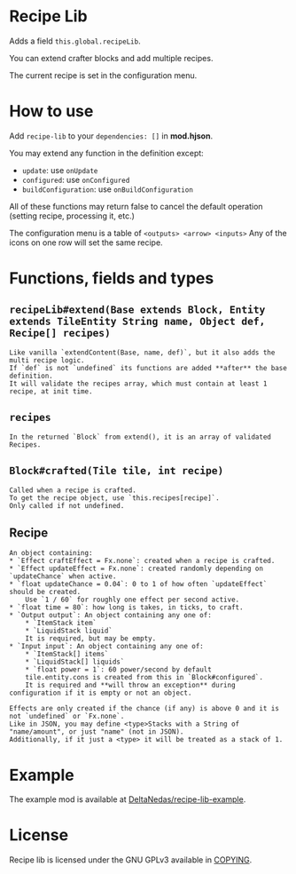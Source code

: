 # Recipe Lib

Adds a field `this.global.recipeLib`.

You can extend crafter blocks and add multiple recipes.

The current recipe is set in the configuration menu.

# How to use

Add `recipe-lib` to your `dependencies: []` in **mod.hjson**.

You may extend any function in the definition except:
* `update`: use `onUpdate`
* `configured`: use `onConfigured`
* `buildConfiguration`: use `onBuildConfiguration`

All of these functions may return false to cancel the default operation (setting recipe, processing it, etc.)

The configuration menu is a table of `<outputs> <arrow> <inputs>`
Any of the icons on one row will set the same recipe.

# Functions, fields and types

## `recipeLib#extend(Base extends Block, Entity extends TileEntity String name, Object def, Recipe[] recipes)`
	Like vanilla `extendContent(Base, name, def)`, but it also adds the multi recipe logic.
	If `def` is not `undefined` its functions are added **after** the base definition.
	It will validate the recipes array, which must contain at least 1 recipe, at init time.

## `recipes`
	In the returned `Block` from extend(), it is an array of validated Recipes.

## `Block#crafted(Tile tile, int recipe)`
	Called when a recipe is crafted.
	To get the recipe object, use `this.recipes[recipe]`.
	Only called if not undefined.

## Recipe
	An object containing:
	* `Effect craftEffect = Fx.none`: created when a recipe is crafted.
	* `Effect updateEffect = Fx.none`: created randomly depending on `updateChance` when active.
	* `float updateChance = 0.04`: 0 to 1 of how often `updateEffect` should be created.
		Use `1 / 60` for roughly one effect per second active.
	* `float time = 80`: how long is takes, in ticks, to craft.
	* `Output output`: An object containing any one of:
		* `ItemStack item`
		* `LiquidStack liquid`
		It is required, but may be empty.
	* `Input input`: An object containing any one of:
		* `ItemStack[] items`
		* `LiquidStack[] liquids`
		* `float power = 1`: 60 power/second by default
		tile.entity.cons is created from this in `Block#configured`.
		It is required and **will throw an exception** during configuration if it is empty or not an object.

	Effects are only created if the chance (if any) is above 0 and it is not `undefined` or `Fx.none`.
	Like in JSON, you may define <type>Stacks with a String of "name/amount", or just "name" (not in JSON).
	Additionally, if it just a <type> it will be treated as a stack of 1.

# Example
The example mod is available at [DeltaNedas/recipe-lib-example](https://github.com/DeltaNedas/recipe-lib-example).

# License
Recipe lib is licensed under the GNU GPLv3 available in [COPYING](./COPYING).
